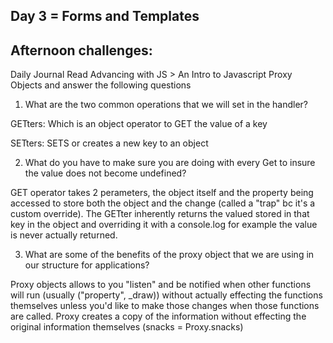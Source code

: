 ## Day 3 = Forms and Templates

## Afternoon challenges:

Daily Journal
Read Advancing with JS > An Intro to Javascript Proxy Objects and answer the following questions
1. What are the two common operations that we will set in the handler?

GETters: Which is an object operator to GET the value of a key

SETters: SETS or creates a new key to an object

2. What do you have to make sure you are doing with every Get to insure the value does not become undefined?

GET operator takes 2 perameters, the object itself and the property being accessed to store both the object and the change (called a "trap" bc it's a custom override). The GETter inherently returns the valued stored in that key in the object and overriding it with a console.log for example the value is never actually returned.

3. What are some of the benefits of the proxy object that we are using in our structure for applications?

Proxy objects allows to you "listen" and be notified when other functions will run (usually ("property", _draw)) without actually effecting the functions themselves unless you'd like to make those changes when those functions are called. Proxy creates a copy of the information without effecting the original information themselves (snacks = Proxy.snacks)